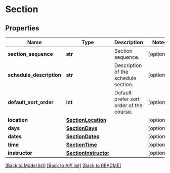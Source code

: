 # Section

## Properties
Name | Type | Description | Notes
------------ | ------------- | ------------- | -------------
**section_sequence** | **str** | Section sequence. | [optional] 
**schedule_description** | **str** | Description of the schedule section. | [optional] 
**default_sort_order** | **int** | Default prefer sort order of the course. | [optional] 
**location** | [**SectionLocation**](SectionLocation.md) |  | [optional] 
**days** | [**SectionDays**](SectionDays.md) |  | [optional] 
**dates** | [**SectionDates**](SectionDates.md) |  | [optional] 
**time** | [**SectionTime**](SectionTime.md) |  | [optional] 
**instructor** | [**SectionInstructor**](SectionInstructor.md) |  | [optional] 

[[Back to Model list]](../README.md#documentation-for-models) [[Back to API list]](../README.md#documentation-for-api-endpoints) [[Back to README]](../README.md)

